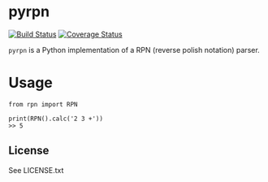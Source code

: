 # pyrpn

[![Build Status](https://travis-ci.org/ercpe/pyrpn.svg?branch=master)](https://travis-ci.org/ercpe/pyrpn) [![Coverage Status](https://coveralls.io/repos/github/ercpe/pyrpn/badge.svg?branch=master)](https://coveralls.io/github/ercpe/pyrpn?branch=master)


`pyrpn` is a Python implementation of a RPN (reverse polish notation) parser.


# Usage

    from rpn import RPN
    
    print(RPN().calc('2 3 +'))
    >> 5


## License

See LICENSE.txt
